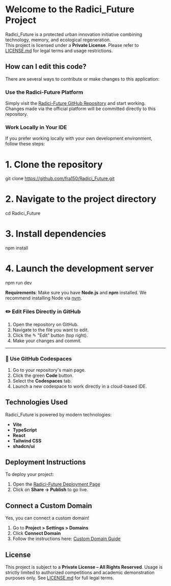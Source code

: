 # Welcome to the **Radici_Future** Project

Radici_Future is a protected urban innovation initiative combining technology, memory, and ecological regeneration.  
This project is licensed under a **Private License**. Please refer to [LICENSE.md](./LICENSE.md) for legal terms and usage restrictions.

## How can I edit this code?

There are several ways to contribute or make changes to this application:

### Use the Radici-Future Platform

Simply visit the [Radici-Future GitHub Repository](https://github.com/fra150/Radici_Future.git) and start working.  
Changes made via the official platform will be committed directly to this repository.

### Work Locally in Your IDE

If you prefer working locally with your own development environment, follow these steps:


# 1. Clone the repository
git clone https://github.com/fra150/Radici_Future.git

# 2. Navigate to the project directory
cd Radici_Future

# 3. Install dependencies
npm install

# 4. Launch the development server
npm run dev

**Requirements**:
Make sure you have **Node.js** and **npm** installed. We recommend installing Node via [nvm](https://github.com/nvm-sh/nvm#installing-and-updating).


### ✏️ Edit Files Directly in GitHub

1. Open the repository on GitHub.
2. Navigate to the file you want to edit.
3. Click the ✎ "Edit" button (top right).
4. Make your changes and commit.

---

### 🚀 Use GitHub Codespaces

1. Go to your repository's main page.
2. Click the green **Code** button.
3. Select the **Codespaces** tab.
4. Launch a new codespace to work directly in a cloud-based IDE.


## Technologies Used

Radici\_Future is powered by modern technologies:

* **Vite**
* **TypeScript**
* **React**
* **Tailwind CSS**
* **shadcn/ui**

##  Deployment Instructions

To deploy your project:

1. Open the [Radici-Future Deployment Page](https://Radici-Future.dev/projects/62012216-85d3-48a1-beab-e834e68caece)
2. Click on **Share → Publish** to go live.

## Connect a Custom Domain

Yes, you can connect a custom domain!

1. Go to **Project > Settings > Domains**
2. Click **Connect Domain**
3. Follow the instructions here: [Custom Domain Guide](https://docs.Radici-Future.dev/tips-tricks/custom-domain#step-by-step-guide)

## License

This project is subject to a **Private License – All Rights Reserved**.
Usage is strictly limited to authorized competitions and academic demonstration purposes only.
See [LICENSE.md](./LICENSE.md) for full legal terms.


